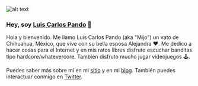 ![alt text](https://luiscarlospando.com/assets/images/logo.svg "Logo")
### Hey, soy [Luis Carlos Pando](https://luiscarlospando.com) 👋
Hola y bienvenido. Me llamo Luis Carlos Pando (aka "Mijo") un vato de Chihuahua, México, que vive con su bella esposa Alejandra ❤️. Me dedico a hacer cosas para el Internet y en mis ratos libres disfruto escuchar banditas tipo hardcore/whatevercore. También disfruto mucho jugar videojuegos 🕹️. 

Puedes saber más sobre mí en mi [sitio](https://luiscarlospando.com) y en mi [blog](https://blog.luiscarlospando.com). También puedes interactuar conmigo en [Twitter](https://www.twitter.com/mijo).

<!--
**luiscarlospando/luiscarlospando** is a ✨ _special_ ✨ repository because its `README.md` (this file) appears on your GitHub profile.

Here are some ideas to get you started:

- 🔭 I’m currently working on ...
- 🌱 I’m currently learning ...
- 👯 I’m looking to collaborate on ...
- 🤔 I’m looking for help with ...
- 💬 Ask me about ...
- 📫 How to reach me: ...
- 😄 Pronouns: ...
- ⚡ Fun fact: ...
-->
